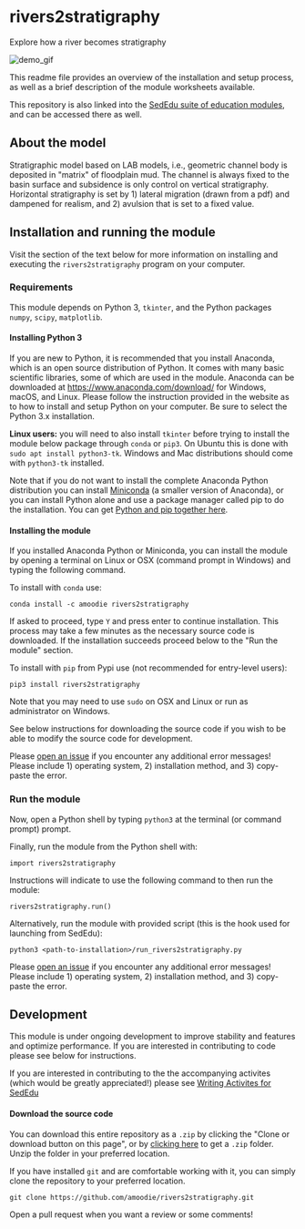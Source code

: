 # rivers2stratigraphy


Explore how a river becomes stratigraphy

<img src="https://github.com/amoodie/rivers2stratigraphy/blob/master/private/rivers2stratigraphy_demo.gif" alt="demo_gif">


This readme file provides an overview of the installation and setup process, as well as a brief description of the module worksheets available.

This repository is also linked into the [SedEdu suite of education modules](https://github.com/amoodie/sededu), and can be accessed there as well.



## About the model
Stratigraphic model based on LAB models, i.e., geometric channel body is deposited in "matrix" of floodplain mud. 
The channel is always fixed to the basin surface and subsidence is only control on vertical stratigraphy.
Horizontal stratigraphy is set by 1) lateral migration (drawn from a pdf) and dampened for realism, and 2) avulsion that is set to a fixed value.



## Installation and running the module

Visit the section of the text below for more information on installing and executing the `rivers2stratigraphy` program on your computer. 


### Requirements

This module depends on Python 3, `tkinter`, and the Python packages `numpy`, `scipy`, `matplotlib`. 

#### Installing Python 3

If you are new to Python, it is recommended that you install Anaconda, which is an open source distribution of Python. 
It comes with many basic scientific libraries, some of which are used in the module. Anaconda can be downloaded at https://www.anaconda.com/download/ for Windows, macOS, and Linux. 
Please follow the instruction provided in the website as to how to install and setup Python on your computer.
Be sure to select the Python 3.x installation.


__Linux users:__ you will need to also install `tkinter` before trying to install the module below package through `conda` or `pip3`.
On Ubuntu this is done with `sudo apt install python3-tk`.
Windows and Mac distributions should come with `python3-tk` installed.

Note that if you do not want to install the complete Anaconda Python distribution you can install [Miniconda](https://conda.io/miniconda.html) (a smaller version of Anaconda), or you can install Python alone and use a package manager called pip to do the installation. 
You can get [Python and pip together here](https://www.python.org/downloads/).


#### Installing the module

If you installed Anaconda Python or Miniconda, you can install the module by opening a terminal on Linux or OSX (command prompt in Windows) and typing the following command.

To install with `conda` use:
```
conda install -c amoodie rivers2stratigraphy
```

If asked to proceed, type `Y`  and press enter to continue installation. This process may take a few minutes as the necessary source code is downloaded.
If the installation succeeds proceed below to the "Run the module" section.


To install with `pip` from Pypi use (not recommended for entry-level users):
```
pip3 install rivers2stratigraphy
```

Note that you may need to use `sudo` on OSX and Linux or run as administrator on Windows.

See below instructions for downloading the source code if you wish to be able to modify the source code for development.

Please [open an issue](https://github.com/amoodie/rivers2stratigraphy/issues) if you encounter any additional error messages! 
Please include 1) operating system, 2) installation method, and 3) copy-paste the error.


### Run the module

Now, open a Python shell by typing `python3` at the terminal (or command prompt) prompt.

Finally, run the module from the Python shell with:
```
import rivers2stratigraphy
```

Instructions will indicate to use the following command to then run the module:
```
rivers2stratigraphy.run()
```


Alternatively, run the module with provided script (this is the hook used for launching from SedEdu):
```
python3 <path-to-installation>/run_rivers2stratigraphy.py
```


Please [open an issue](https://github.com/amoodie/rivers2stratigraphy/issues) if you encounter any additional error messages! 
Please include 1) operating system, 2) installation method, and 3) copy-paste the error.



## Development

This module is under ongoing development to improve stability and features and optimize performance.
If you are interested in contributing to code please see below for instructions.

If you are interested in contributing to the the accompanying activites (which would be greatly appreciated!) please see [Writing Activites for SedEdu](https://github.com/amoodie/sededu/blob/develop/docs/writing_activities.md)


#### Download the source code

You can download this entire repository as a `.zip` by clicking the "Clone or download button on this page", or by [clicking here](https://github.com/amoodie/rivers2stratigraphy/archive/master.zip) to get a `.zip` folder. Unzip the folder in your preferred location.

If you have installed `git` and are comfortable working with it, you can simply clone the repository to your preferred location.

```
git clone https://github.com/amoodie/rivers2stratigraphy.git
```

Open a pull request when you want a review or some comments!
